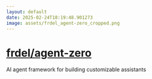 ```yaml
---
layout: default
date: 2025-02-24T18:19:48.901273
image: assets/frdel_agent-zero_cropped.png
---
```


# [frdel/agent-zero](https://github.com/frdel/agent-zero)

AI agent framework for building customizable assistants
